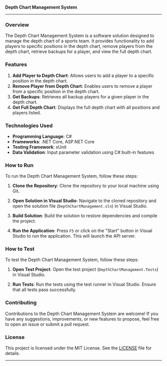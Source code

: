 **Depth Chart Management System**

---

### Overview

The Depth Chart Management System is a software solution designed to manage the depth chart of a sports team. It provides functionality to add players to specific positions in the depth chart, remove players from the depth chart, retrieve backups for a player, and view the full depth chart.

### Features

1. **Add Player to Depth Chart**: Allows users to add a player to a specific position in the depth chart.
2. **Remove Player from Depth Chart**: Enables users to remove a player from a specific position in the depth chart.
3. **Get Backups**: Retrieves all backup players for a given player in the depth chart.
4. **Get Full Depth Chart**: Displays the full depth chart with all positions and players listed.

### Technologies Used

- **Programming Language**: C#
- **Frameworks**: .NET Core, ASP.NET Core
- **Testing Framework**: xUnit
- **Data Validation**: Input parameter validation using C# built-in features

### How to Run

To run the Depth Chart Management System, follow these steps:

1. **Clone the Repository**: Clone the repository to your local machine using Git.

2. **Open Solution in Visual Studio**: Navigate to the cloned repository and open the solution file (`DepthChartManagement.sln`) in Visual Studio.

3. **Build Solution**: Build the solution to restore dependencies and compile the project.

4. **Run the Application**: Press `F5` or click on the "Start" button in Visual Studio to run the application. This will launch the API server.

### How to Test

To test the Depth Chart Management System, follow these steps:

1. **Open Test Project**: Open the test project (`DepthChartManagement.Tests`) in Visual Studio.

2. **Run Tests**: Run the tests using the test runner in Visual Studio. Ensure that all tests pass successfully.

### Contributing

Contributions to the Depth Chart Management System are welcome! If you have any suggestions, improvements, or new features to propose, feel free to open an issue or submit a pull request.

### License

This project is licensed under the MIT License. See the [LICENSE](LICENSE) file for details.

---
